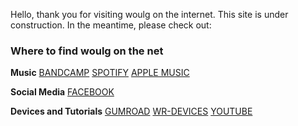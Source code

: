 
Hello, thank you for visiting woulg on the internet. This site is under construction. In the meantime, please check out:

### Where to find woulg on the net

**Music**
[BANDCAMP](https://www.woulg.bandcamp.com)
[SPOTIFY](https://open.spotify.com/artist/7sGE6AJGKOubMEQ6LMIMKI)
[APPLE MUSIC](https://itunes.apple.com/us/artist/woulg/467921189)

**Social Media**
[FACEBOOK](https://facebook.com/woulg.music)

**Devices and Tutorials**
[GUMROAD](https://gumroad.com/woulg)
[WR-DEVICES](https://www.woulg-related.bandcamp.com)
[YOUTUBE](https://youtube.com/user/woulg)


